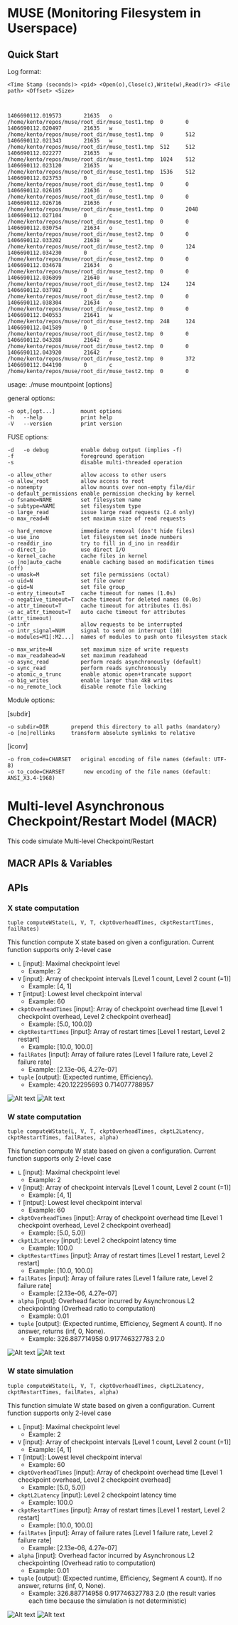 MUSE (Monitoring Filesystem in Userspace)
=========================================

Quick Start
------------

Log format:

    <Time Stamp (seconds)> <pid> <Open(o),Close(c),Write(w),Read(r)> <File path> <Offset> <Size>



    1406690112.019573       21635   o       /home/kento/repos/muse/root_dir/muse_test1.tmp  0       0
    1406690112.020497       21635   w       /home/kento/repos/muse/root_dir/muse_test1.tmp  0       512
    1406690112.021343       21635   w       /home/kento/repos/muse/root_dir/muse_test1.tmp  512     512
    1406690112.022277       21635   w       /home/kento/repos/muse/root_dir/muse_test1.tmp  1024    512
    1406690112.023120       21635   w       /home/kento/repos/muse/root_dir/muse_test1.tmp  1536    512
    1406690112.023753       0       c       /home/kento/repos/muse/root_dir/muse_test1.tmp  0       0
    1406690112.026105       21636   o       /home/kento/repos/muse/root_dir/muse_test1.tmp  0       0
    1406690112.026716       21636   r       /home/kento/repos/muse/root_dir/muse_test1.tmp  0       2048
    1406690112.027104       0       c       /home/kento/repos/muse/root_dir/muse_test1.tmp  0       0
    1406690112.030754       21634   o       /home/kento/repos/muse/root_dir/muse_test2.tmp  0       0
    1406690112.033202       21638   w       /home/kento/repos/muse/root_dir/muse_test2.tmp  0       124
    1406690112.034230       0       c       /home/kento/repos/muse/root_dir/muse_test2.tmp  0       0
    1406690112.034678       21634   o       /home/kento/repos/muse/root_dir/muse_test2.tmp  0       0
    1406690112.036899       21640   w       /home/kento/repos/muse/root_dir/muse_test2.tmp  124     124
    1406690112.037982       0       c       /home/kento/repos/muse/root_dir/muse_test2.tmp  0       0
    1406690112.038304       21634   o       /home/kento/repos/muse/root_dir/muse_test2.tmp  0       0
    1406690112.040553       21641   w       /home/kento/repos/muse/root_dir/muse_test2.tmp  248     124
    1406690112.041589       0       c       /home/kento/repos/muse/root_dir/muse_test2.tmp  0       0
    1406690112.043288       21642   o       /home/kento/repos/muse/root_dir/muse_test2.tmp  0       0
    1406690112.043920       21642   r       /home/kento/repos/muse/root_dir/muse_test2.tmp  0       372
    1406690112.044190       0       c       /home/kento/repos/muse/root_dir/muse_test2.tmp  0       0


usage: ./muse mountpoint [options]

general options:

    -o opt,[opt...]        mount options
    -h   --help            print help
    -V   --version         print version

FUSE options:

    -d   -o debug          enable debug output (implies -f)
    -f                     foreground operation
    -s                     disable multi-threaded operation

    -o allow_other         allow access to other users
    -o allow_root          allow access to root
    -o nonempty            allow mounts over non-empty file/dir
    -o default_permissions enable permission checking by kernel
    -o fsname=NAME         set filesystem name
    -o subtype=NAME        set filesystem type
    -o large_read          issue large read requests (2.4 only)
    -o max_read=N          set maximum size of read requests

    -o hard_remove         immediate removal (don't hide files)
    -o use_ino             let filesystem set inode numbers
    -o readdir_ino         try to fill in d_ino in readdir
    -o direct_io           use direct I/O
    -o kernel_cache        cache files in kernel
    -o [no]auto_cache      enable caching based on modification times (off)
    -o umask=M             set file permissions (octal)
    -o uid=N               set file owner
    -o gid=N               set file group
    -o entry_timeout=T     cache timeout for names (1.0s)
    -o negative_timeout=T  cache timeout for deleted names (0.0s)
    -o attr_timeout=T      cache timeout for attributes (1.0s)
    -o ac_attr_timeout=T   auto cache timeout for attributes (attr_timeout)
    -o intr                allow requests to be interrupted
    -o intr_signal=NUM     signal to send on interrupt (10)
    -o modules=M1[:M2...]  names of modules to push onto filesystem stack

    -o max_write=N         set maximum size of write requests
    -o max_readahead=N     set maximum readahead
    -o async_read          perform reads asynchronously (default)
    -o sync_read           perform reads synchronously
    -o atomic_o_trunc      enable atomic open+truncate support
    -o big_writes          enable larger than 4kB writes
    -o no_remote_lock      disable remote file locking

Module options:

[subdir]

    -o subdir=DIR	    prepend this directory to all paths (mandatory)
    -o [no]rellinks	    transform absolute symlinks to relative

[iconv]

    -o from_code=CHARSET   original encoding of file names (default: UTF-8)
    -o to_code=CHARSET	    new encoding of the file names (default: ANSI_X3.4-1968)


Multi-level Asynchronous Checkpoint/Restart Model (MACR)
====================================
This code simulate Multi-level Checkpoint/Restart

MACR APIs & Variables
-----------------------
## APIs

### X state computation
    tuple computeWState(L, V, T, ckptOverheadTimes, ckptRestartTimes, failRates)
This function compute X state based on given a configuration. Current function supports only 2-level case    

* `L` [input]: Maximal checkpoint level 
    * Example: 2
* `V` [input]: Array of checkpoint intervals [Level 1 count, Level 2 count (=1)] 
    * Example: [4, 1]
* `T` [intput]: Lowest level checkpoint interval
    * Example: 60
* `ckptOverheadTimes` [input]: Array of checkpoint overhead time [Level 1 checkpoint overhead, Level 2 checkpoint overhead] 
    * Example: [5.0, 100.0])   
* `ckptRestartTimes` [input]: Array of restart times [Level 1 restart, Level 2 restart] 
    * Example:  [10.0, 100.0]
* `failRates` [input]: Array of failure rates [Level 1 failure rate, Level 2 failure rate] 
    * Example:  [2.13e-06, 4.27e-07]
* `tuple` [output]: (Expected runtime, Efficiency).
    * Example: 420.122295693 0.714077788957
    
![Alt text](https://bitbucket.org/sato5/mcr_model/wiki/img/computeXState.png)
![Alt text](https://bitbucket.org/sato5/mcr_model/wiki/img/optimizeXState.png)

### W state computation
    tuple computeWState(L, V, T, ckptOverheadTimes, ckptL2Latency, ckptRestartTimes, failRates, alpha)
This function compute W state based on given a configuration. Current function supports only 2-level case    

* `L` [input]: Maximal checkpoint level 
    * Example: 2
* `V` [input]: Array of checkpoint intervals [Level 1 count, Level 2 count (=1)] 
    * Example: [4, 1]
* `T` [intput]: Lowest level checkpoint interval
    * Example: 60
* `ckptOverheadTimes` [input]: Array of checkpoint overhead time [Level 1 checkpoint overhead, Level 2 checkpoint overhead] 
    * Example: [5.0, 5.0])   
* `ckptL2Latency` [input]: Level 2 checkpoint latency time 
    * Example: 100.0
* `ckptRestartTimes` [input]: Array of restart times [Level 1 restart, Level 2 restart] 
    * Example:  [10.0, 100.0]
* `failRates` [input]: Array of failure rates [Level 1 failure rate, Level 2 failure rate] 
    * Example:  [2.13e-06, 4.27e-07]
* `alpha` [input]: Overhead factor incurred by Asynchronous L2 checkpointing (Overhead ratio to computation) 
    * Example: 0.01
* `tuple` [output]: (Expected runtime, Efficiency, Segment A count). If no answer, returns (inf, 0, None).
    * Example: 326.887714958 0.917746327783 2.0
    
![Alt text](https://bitbucket.org/sato5/mcr_model/wiki/img/computeWState.png)
![Alt text](https://bitbucket.org/sato5/mcr_model/wiki/img/optimizeWState.png)

### W state simulation
    tuple computeWState(L, V, T, ckptOverheadTimes, ckptL2Latency, ckptRestartTimes, failRates, alpha)
This function simulate W state based on given a configuration. Current function supports only 2-level case    

* `L` [input]: Maximal checkpoint level 
    * Example: 2
* `V` [input]: Array of checkpoint intervals [Level 1 count, Level 2 count (=1)] 
    * Example: [4, 1]
* `T` [intput]: Lowest level checkpoint interval
    * Example: 60
* `ckptOverheadTimes` [input]: Array of checkpoint overhead time [Level 1 checkpoint overhead, Level 2 checkpoint overhead] 
    * Example: [5.0, 5.0])   
* `ckptL2Latency` [input]: Level 2 checkpoint latency time 
    * Example: 100.0
* `ckptRestartTimes` [input]: Array of restart times [Level 1 restart, Level 2 restart] 
    * Example:  [10.0, 100.0]
* `failRates` [input]: Array of failure rates [Level 1 failure rate, Level 2 failure rate] 
    * Example:  [2.13e-06, 4.27e-07]
* `alpha` [input]: Overhead factor incurred by Asynchronous L2 checkpointing (Overhead ratio to computation) 
    * Example: 0.01
* `tuple` [output]: (Expected runtime, Efficiency, Segment A count). If no answer, returns (inf, 0, None).
    * Example: 326.887714958 0.917746327783 2.0 (the result varies each time because the simulation is not deterministic)

![Alt text](https://bitbucket.org/sato5/mcr_model/wiki/img/simulateWState-example.png)
![Alt text](https://bitbucket.org/sato5/mcr_model/wiki/img/simulateWState.png)